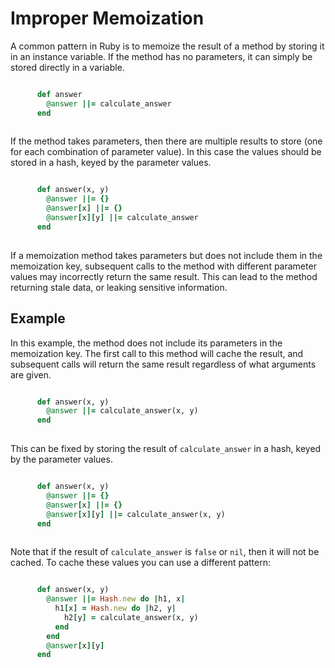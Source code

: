 # Improper Memoization
A common pattern in Ruby is to memoize the result of a method by storing it in an instance variable. If the method has no parameters, it can simply be stored directly in a variable.

```ruby

      def answer
        @answer ||= calculate_answer
      end
    
```
If the method takes parameters, then there are multiple results to store (one for each combination of parameter value). In this case the values should be stored in a hash, keyed by the parameter values.

```ruby

      def answer(x, y)
        @answer ||= {}
        @answer[x] ||= {}
        @answer[x][y] ||= calculate_answer
      end
    
```
If a memoization method takes parameters but does not include them in the memoization key, subsequent calls to the method with different parameter values may incorrectly return the same result. This can lead to the method returning stale data, or leaking sensitive information.


## Example
In this example, the method does not include its parameters in the memoization key. The first call to this method will cache the result, and subsequent calls will return the same result regardless of what arguments are given.

```ruby

      def answer(x, y)
        @answer ||= calculate_answer(x, y)
      end
    
```
This can be fixed by storing the result of `calculate_answer` in a hash, keyed by the parameter values.

```ruby

      def answer(x, y)
        @answer ||= {}
        @answer[x] ||= {}
        @answer[x][y] ||= calculate_answer(x, y)
      end
    
```
Note that if the result of `calculate_answer` is `false` or `nil`, then it will not be cached. To cache these values you can use a different pattern:

```ruby

      def answer(x, y)
        @answer ||= Hash.new do |h1, x|
          h1[x] = Hash.new do |h2, y|
            h2[y] = calculate_answer(x, y)
          end
        end
        @answer[x][y]
      end
    
```
